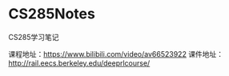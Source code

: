 # CS285Notes
CS285学习笔记

课程地址：https://www.bilibili.com/video/av66523922
课件地址：http://rail.eecs.berkeley.edu/deeprlcourse/
